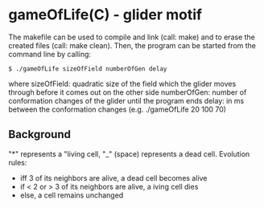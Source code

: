 # gameOfLife(C) - glider motif

The makefile can be used to compile and link (call: make) and to erase the created files (call: make clean). 
Then, the program can be started from the command line by calling: 

    $ ./gameOfLife sizeOfField numberOfGen delay
where 
sizeOfField: quadratic size of the field which the glider moves through before it comes out on the other side
numberOfGen: number of conformation changes of the glider until the program ends
delay: in ms between the conformation changes
(e.g. ./gameOfLife 20 100 70)

## Background
"*" represents a "living cell, "_" (space) represents a dead cell.
Evolution rules:
- iff 3 of its neighbors are alive, a dead cell becomes alive
- if < 2 or > 3 of its neighbors are alive, a iving cell dies
- else, a cell remains unchanged




